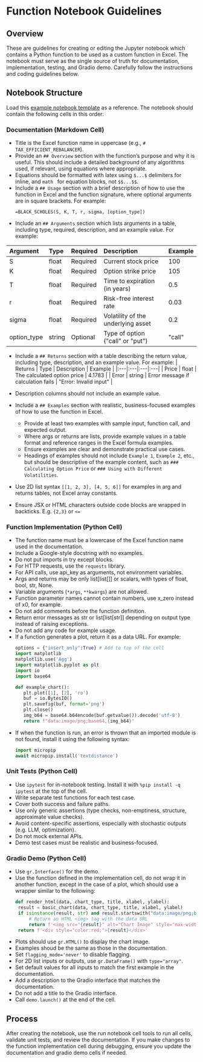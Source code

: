# Function Notebook Guidelines

## Overview

These are guidelines for creating or editing the Jupyter notebook which contains a Python function to be used as a custom function in Excel. The notebook must serve as the single source of truth for documentation, implementation, testing, and Gradio demo. Carefully follow the instructions and coding guidelines below.

## Notebook Structure

Load this [example notebook template](../../notebooks/optimization/basin_hopping.ipynb) as a reference.
The notebook should contain the following cells in this order:

### Documentation (Markdown Cell)
- Title is the Excel function name in uppercase (e.g., `# TAX_EFFICIENT_REBALANCER`).
- Provide an `## Overview` section with the function’s purpose and why it is useful.  This should include a detailed background of any algorithms used, if relevant, using equations where appropriate.
- Equations should be formatted with latex using `$...$` delimiters for inline, and ```math ``` for equation blocks, not `$$...$$`.
- Include a `## Usage` section with a brief description of how to use the function in Excel and the function signature, where optional arguments are in square brackets. For example:
   ```excel
   =BLACK_SCHOLES(S, K, T, r, sigma, [option_type])
   ```
- Include an `## Arguments` section which lists arguments in a table, including type, required, description, and an example value.  For example:

| Argument | Type | Required | Description | Example |
|:---|:---|:---|:---|:---|
| S | float | Required | Current stock price | 100 |
| K | float | Required | Option strike price | 105 |
| T | float | Required | Time to expiration (in years) | 0.5 |
| r | float | Required | Risk-free interest rate | 0.03 |
| sigma | float | Required | Volatility of the underlying asset | 0.2 |
| option_type | string | Optional | Type of option ("call" or "put") | "call" |

- Include a `## Returns` section with a table describing the return value, including type, description, and an example value. For example:
| Returns | Type | Description | Example |
|:---|:---|:---|:---|
| Price | float | The calculated option price | 4.1783 |
| Error | string | Error message if calculation fails | "Error: Invalid input" |

- Description columns should not include an example value.
- Include a `## Examples` section with realistic, business-focused examples of how to use the function in Excel.
  - Provide at least two examples with sample input, function call, and expected output.
  - Where args or returns are lists, provide example values in a table format and reference ranges in the Excel formula examples.
  - Ensure examples are clear and demonstrate practical use cases.
  - Headings of examples should not include `Example 1`, `Example 2`, etc., but should be descriptive of the example content, such as `### Calculating Option Price` or `### Using with Different Volatilities`.
- Use 2D list syntax `[[1, 2, 3], [4, 5, 6]]` for examples in arg and returns tables, not Excel array constants.
- Ensure JSX or HTML characters outside code blocks are wrapped in backticks. E.g. `{2,3}` or `<=`

### Function Implementation (Python Cell)
- The function name must be a lowercase of the Excel function name used in the documentation.
- Include a Google-style docstring with no examples.
- Do not put imports in try except blocks.
- For HTTP requests, use the `requests` library.
- For API calls, use api_key as arguments, not environment variables.
- Args and returns may be only list[list[]] or scalars, with types of float, bool, str, None.
- Variable arguments (`*args`, `**kwargs`) are not allowed.
- Function parameter names cannot contain numbers, use x_zero instead of x0, for example.
- Do not add comments before the function definition.
- Return error messages as str or list[list[str]] depending on output type instead of raising exceptions.
- Do not add any code for example usage.
- If a function generates a plot, return it as a data URL.  For example:
   ```python
   options = {"insert_only":True} # Add to top of the cell
   import matplotlib
   matplotlib.use('Agg')
   import matplotlib.pyplot as plt
   import io
   import base64

   def example_chart():
      plt.plot([1], [2], 'ro')
      buf = io.BytesIO()
      plt.savefig(buf, format='png')
      plt.close()
      img_b64 = base64.b64encode(buf.getvalue()).decode('utf-8')
      return f"data:image/png;base64,{img_b64}"
   ```
- If when the function is run, an error is thrown that an imported module is not found, install it using the following syntax:
   ```python
   import micropip
   await micropip.install('textdistance')
   ```

### Unit Tests (Python Cell)
- Use `ipytest` for in-notebook testing.  Install it with `%pip install -q ipytest` at the top of the cell.
- Write separate test functions for each test case.
- Cover both success and failure paths.
- Use only generic assertions (type checks, non-emptiness, structure, approximate value checks).
- Avoid content-specific assertions, especially with stochastic outputs (e.g. LLM, optimization).
- Do not mock external APIs. 
- Demo test cases must be realistic and business-focused.

### Gradio Demo (Python Cell)
- Use `gr.Interface()` for the demo.
- Use the function defined in the implementation cell, do not wrap it in another function, except in the case of a plot, which should use a wrapper similar to the following:
   ```python
   def render_html(data, chart_type, title, xlabel, ylabel):
    result = basic_chart(data, chart_type, title, xlabel, ylabel)
    if isinstance(result, str) and result.startswith("data:image/png;base64,"):
        # Return an HTML <img> tag with the data URL
        return f'<img src="{result}" alt="Chart Image" style="max-width:100%;height:auto;" />'
    return f'<div style="color:red;">{result}</div>'
   ```
- Plots should use `gr.HTML()` to display the chart image.
- Examples shoud be the same as those in the documentation.
- Set `flagging_mode='never'` to disable flagging.
- For 2D list inputs or outputs, use `gr.DataFrame()` with `type="array"`.
- Set default values for all inputs to match the first example in the documentation.
- Add a description to the Gradio interface that matches the documentation.
- Do not add a title to the Gradio interface.
- Call `demo.launch()` at the end of the cell.

## Process

After creating the notebook, use the run notebook cell tools to run all cells, validate unit tests, and review the documentation. If you make changes to the function implementation cell during debugging, ensure you update the documentation and gradio demo cells if needed.

